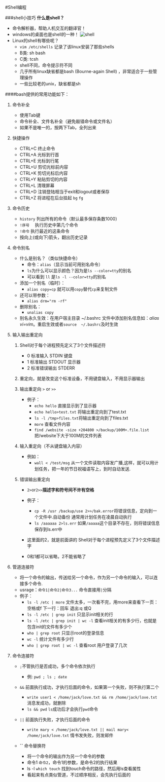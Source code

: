 #Shell编程

###shell小技巧
**什么是shell？**

* 命令解析器，帮助人机交互的翻译官！
* windows的桌面也是shell的一种！
![shell][1]
* Linux的shell有哪些呢？
	* `vim /etc/shells` 记录了该linux安装了那些shells
	* B类: sh bash
	* C类: tcsh
	* shell不同，命令提示符不同
	* 几乎所有linux缺省都是bash  (Bourne-again Shell) ，非常适合于一些管理操作
	* 一些比较老的unix，缺省都是sh

####bash提供的常用功能如下：
1. 命令补全
	* 使用Tab键
	* 命令补全、文件名补全（避免敲错命令或文件名）
	* 如果不是唯一的，按两下Tab，全列出来

1. 快捷操作
	* CTRL+C 终止命令
	* CTRL+A 光标到行首
	* CTRL+E 光标到行尾
	* CTRL+U 剪切光标前内容
	* CTRL+K 剪切光标后内容
	* CTRL+Y 粘贴剪切的内容
	* CTRL+L 清理屏幕
	* CTRL+D 注销登陆相当于exit和logout或者保存
	* CTRL+Z 将进程在后台挂起	`bg` `fg`
	
1. 命令历史
	* `history`		列出所有的命令（默认最多保存条数1000）
	* `!序号	`	执行历史中第几个命令		
	* `!命令`		执行最近的这条命令
	* 按向上(或向下)箭头，翻出历史记录
	
1. 命令别名
	* 什么是别名？（类似快捷命令）	
		* 命令：`alias`（显示当前可用别名命令）
		* `ls`为什么可以显示颜色？因为是`ls --color=tty`的别名
		* 可以看到 `ll` 是`ls -l --color=tty`的别名
	* 添加一个别名（临时）：
		* `alias copy=cp` 就可以用`copy`替代`cp`来复制文件
	* 还可以带参数：
		* `alias drm="rm -rf"`
	* 删除别名：
		* `unalias copy`
	* 别名永久生效：在用户宿主目录 ~/.bashrc 文件中添加别名信息如：*alias vi=vim*。重启生效或者`source  ~/.bashrc`及时生效
	
1. 输入输出重定向
	1. Shell对于每个进程预先定义了3个文件描述符
		* 0 标准输入  STDIN	键盘
		* 1 标准输出  STDOUT	显示器
		* 2 标准错误输出 STDERR
	1. 重定向，就是改变这个标准设备，不用键盘输入，不用显示器输出
	1. 输出重定向 `>` or `>>`
		* 例子：
			* `echo hello` 直接显示到了显示器
			* `echo hello>test.txt` 将输出重定向到了test.txt
			* `ls -l /tmp>files.txt`将输出重定向到了files.txt
			* `more` 查看文件内容
			* `find /website -size +204800 >/backup/100M+.file.list`把/website下大于100M的文件列表
	1. 输入重定向（不从键盘输入内容）
		* 例如：
			* `wall < /test/msg` 从一个文件读取内容发广播,这样，就可以用计划任务，把一年的节日祝福语写上，到时自动发送.
	
	1. 错误输出重定向
		* `2>`or`2>>`**描述字和符号间不许有空格**
		* 例子：
			* `cp -R /usr /backup/use 2>>/bak.error`将错误信息，定向到一个文件中.自动备份 通常用计划任务在凌晨自动执行
			* `ls /aaaaaa 2>ls.err`	如果`/aaaaa`这个目录不存在，则将错误信息保存到ls.err中

		* 这里面的2，就是前面讲的 Shell对于每个进程预先定义了3个文件描述字
		* 0和1都可以省略，2不能省略了

1. 管道连接符
	* 将一个命令的输出，传送给另一个命令，作为另一个命令的输入，可以连接多个命令.
	* usrage：`命令1|命令2|命令3...` 命令直接用`|`分隔
	* 例子：
		* `ls -l /etc | more` 文件太多，一次看不完，用more来查看下一页：空格或f 下一行：回车 退出:q 或Q
		* `ls -l /etc | grep init` 只显示init相关的行
		* `ls -l /etc | grep init | wc -l` 查看init相关的有多少行，也就是包含init的文件有多少个
		* `who | grep root` 只显示root的登录信息
		* `wc -l` 统计文件有多少行
		* `who | grep root | wc -l` 查看root 用户登录了几次

1. 命令连接符
	* `;`不管执行是否成功，多个命令依次执行
		* 例: `pwd ; ls ; date`

	* `&&` 前面执行成功，才执行后面的命令，如果第一个失败，则不执行第二个
		* `write user1 < /home/jack/love.txt && rm /home/jack/love.txt` 消息发成功，就删除
		* `ls && pwd`  `ls`成功后才会执行`pwd`命令

	* `||`	前面执行失败，才执行后面的命令
		* `write mary < /home/jack/love.txt || mail mary< /home/jack/love.txt`  情书发失败，则发邮件
	
	* **``** 命令替换符
		* 将一个命令的输出作为另一个命令的参数
		* 命令1 `命令2`，命令1的参数，是命令2的执行结果
		* ls -l `which touch` 找到touch命令的路径，然后用ls查看属性
	    * 看起来有点类似管道，不过顺序相反，会先执行后面的





[1]:https://cl.ly/022F2l2V0V15/Image%202016-09-04%20at%2011.59.05.png
